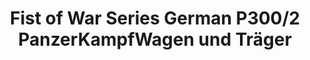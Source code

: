 ---
layout: product
title: "Fist of War Series German P300/2 PanzerKampfWagen und Träger"
price: "4500" 
desc: "Maketa"
img_path: "/assets/img/UA72161.jpg"
brand: "N/A"
available: false
special_offer: false
new: false
soon: false
cat: "010000"
subcat: "013300"
subsubcat: "0N/A"
sifra: "UA72161"
popular: true
---